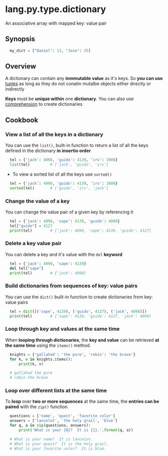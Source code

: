 # lang.py.type.dictionary

An associative array with mapped key: value pair

## Synopsis

```py
  my_dict = ["Daniel": 13, "Jose": 25]
```

## Overview

A dictionary can contain any **inmmutable value** as it's keys. So **you can use**
[tuples](./hsr4.md) as long as they do not conatin mutalbe objects either
directly or indirectly

**Keys** must be **unique within** one **dictionary**. You can also use
[comprehension](./0loj.md) to create dictionaries

## Cookbook

### View a list of all the keys in a dictionary

You can use the `list()`, built-in function to return a list of all the keys
defined in the dictionary **in insertio order**

```py
  tel = {'jack': 4098, 'guido': 4139, 'irv': 3000}
  list(tel)         # ['jack', 'guido', 'irv']
```

- To view a sorted list of all the keys use `sorted()`

```py
  tel = {'jack': 4098, 'guido': 4139, 'irv': 3000}
  sorted(tel)       # ['guido', 'irv', 'jack']
```

### Change the value of a key

You can change the value pair of a given key by referencing it

```py
  tel = {'jack': 4098, 'sape': 4139, 'guido': 4000}
  tel["guido"] = 4127
  print(tel)        # {'jack': 4098, 'sape': 4139, 'guido': 4127}
```

### Delete a key value pair

You can delete a key and it's value with the `del` **keyword**

```py
  tel = {'jack': 4098, 'sape': 4139}
  del tel["sape"]
  print(tel)        # {'jack': 4098}
```

### Build dictionaries from sequences of key: value pairs

You can use the `dict()` built-in function to create dictionaries from key:
value pairs

```py
  tel = dict([('sape', 4139), ('guido', 4127), ('jack', 4098)])
  print(tel)        # {'sape': 4139, 'guido': 4127, 'jack': 4098}
```

### Loop through key and values at the same time

When **looping through dictionaries**, the **key and value** can be
retrieved **at the same time** using the `items()` method.

```py
  knights = {'gallahad': 'the pure', 'robin': 'the brave'}
  for k, v in knights.items():
      print(k, v)

  # gallahad the pure
  # robin the brave
```

### Loop over different lists at the same time

To **loop** over **two or more sequences** at the same time, the **entries can
be paired** with the `zip()` function.

```py
  questions = ['name', 'quest', 'favorite color']
  answers = ['lancelot', 'the holy grail', 'blue']
  for q, a in zip(questions, answers):
      print('What is your {0}?  It is {1}.'.format(q, a))

  # What is your name?  It is lancelot.
  # What is your quest?  It is the holy grail.
  # What is your favorite color?  It is blue.
```
